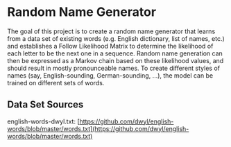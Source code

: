 # Random Name Generator

The goal of this project is to create a random name generator that learns from a data set of existing words (e.g. English dictionary, list of names, etc.) and establishes a Follow Likelihood Matrix to determine the likelihood of each letter to be the next one in a sequence. Random name generation can then be expressed as a Markov chain based on these likelihood values, and should result in mostly pronounceable names. To create different styles of names (say, English-sounding, German-sounding, ...), the model can be trained on different sets of words.

## Data Set Sources
english-words-dwyl.txt: [https://github.com/dwyl/english-words/blob/master/words.txt](https://github.com/dwyl/english-words/blob/master/words.txt)

